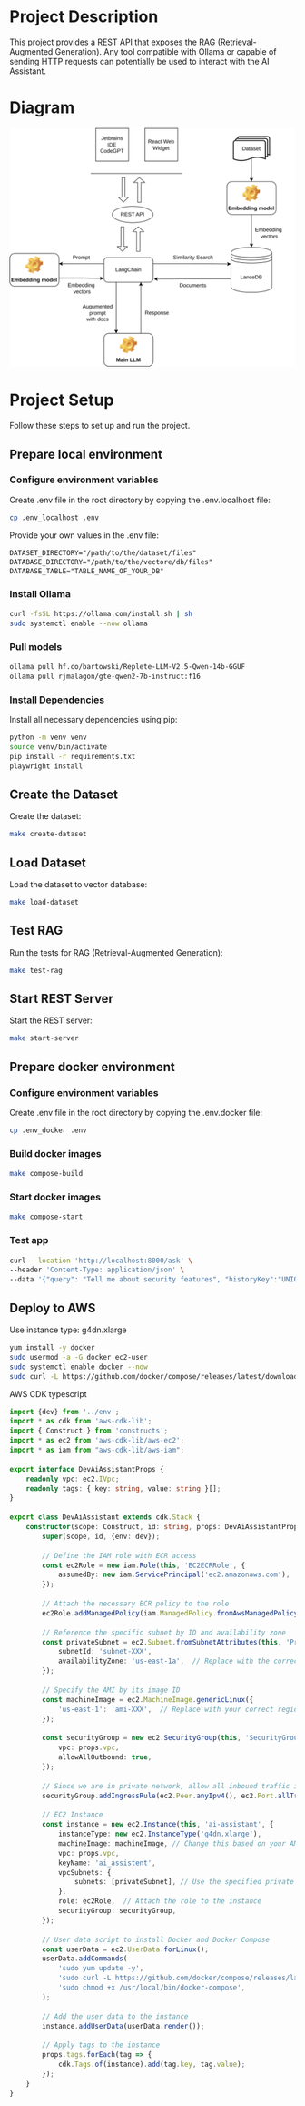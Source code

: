# Project Description
This project provides a REST API that exposes the RAG (Retrieval-Augmented Generation).
Any tool compatible with Ollama or capable of sending HTTP requests can potentially be used to interact with the AI Assistant.

# Diagram
<a href="https://viewer.diagrams.net/?tags=%7B%7D&lightbox=1&highlight=0000ff&edit=_blank&layers=1&nav=1#R%3Cmxfile%3E%3Cdiagram%20name%3D%22Page-1%22%20id%3D%22ADbWfpu-NmmFFpKGbNPW%22%3E7VtZd5s4FP41fowPq6GP3ppp6%2FRk4pzp5KkHg4KVAcQIeUl%2F%2FUggFiFs0wRj90wf2qAr6Qa%2Bu18pA30a7m%2BxE6%2FvkAeCgaZ4%2B4E%2BG2iaZts6%2FcEorxlFVRUjo%2FgYepxWEpbwB%2BBEhVM30AOJsJAgFBAYi0QXRRFwiUBzMEY7cdkzCsTfGjs%2BkAhL1wlk6jfokXVGtU2lpP8BoL8mxffxmdDJF3NCsnY8tKuQ9PlAn2KESPYU7qcgYOjluGT7Ph6YLV4Mg4i02fCyu%2Fv%2B51d78%2Fgyuxt92ZlPi%2FDrDRfP1gk2%2FIMH2iig%2FCYe3LKXJq8cidG%2FG%2Famk2cUkZskldOYLlD1mAp7Us7TJ5%2F9XDiRC2aTnB19r5RjNskRKZhrFJyYPXoOcRKCMH2e7NaQgGXsuGxiR%2FWL0tYkDOhI5S%2FC9UXVC55VPDhEW4AJ2FdIHJ9bgEJA8CtdwmeNXFZcW%2FURH%2B9K0RcCXoti5yrH1c0veJcSoQ9cKD8jIFPCCnhUQ%2FkQYbJGPoqcYF5SJxhtIg8wtgodlWsWCMUcvRdAyCuHz9kQJGIL9pD8zbYPLZMPnzg39jzbVwev%2BSCiH1zdxcZPOUc2KPelo3zjQcklaINdcASdEfcIDvYBObJO406HQXdUETAIHAK3ovF3LtSRZHV3DowoZbG4k8QdOCvqVE%2BagxNAP6LPLgURYEpgag%2BpIxvziRUiBIV0IqE8YOQvwDPhAuCUCV8xMygNhtS1jetMU%2BpfNc6EaVU2RUcw9CkobgCpQAl9ugUO%2Fq5q9p7%2BG8aRfx7TLSyQm65pNZiu1mC69rksV9UkKT%2FMl4%2BUMr7%2FJBt1QAFLWrg9Sc4R2FVsfzawKs64dBWlf2Zuu5iPCCSvD6nSo2jesFqbloOE2hkZs6B6gF2EokN7QeS9cWcC%2FJDpRXUjE3ZlibvBW%2BruhBUij9SR3AMMqWwBXmb6LmwQOWYe5cQGa8ZWYgA%2B0qyCTWcSYpQ7tC0J51B3XVR3rW2kMs6m7k2pxIEon1BsApDpA8s0MM3cqP6xGbRhr3%2FKCLpA0DAFBNUPMoKaKQM4OhuARhcARiza9wOgrQ1bQGgNewVRDq2fAVlhGl4TSv40m3eV305prXN7%2F9gyvz3l1JM4K16e4Z7lbedwGR9Ej9EQH%2B1ew6Mlh0fgUBA05RtYsf%2Bhx5K6K0RSU68MSvu05yjiL3MRERBBE%2BuFgwidzJ4rAJgNAOS01kk2%2Fw33CLL4n8NvWXW%2FU0eWh%2FtsW7UkrnHSFeU4I54G1BmlUiq%2B%2Bx3FnSHLqc%2FiTqsWd%2FnUyeJOE4q7spzrurjLi7aT1d2opXr2U9xpchxfOJE%2FXaclXk3cpTDVi3Q86mWTbpuSL2ssm84WwXXrojZR7XYMrXYmoQ4V1RJsYmiXHZADdpGOigLj3cait7SVK%2BuE6HLomiF3wwq%2BRNIDqtPkJ5seIfS84FBVLWrNORKFWs5l6LJ1WQ3pcb6sc7jz6u%2FXKdLqNYauXrhMM9QuIOyzTFNOA9hvkWaMLpv2vCnr6SnpMbSWjly%2FKj%2Bev3bFKubhCnhpW0xTwuxgsCb0353tNgZs1FI0TWlo9fXa2TYufCYlHEkNbfu4CdNBPc26gFm3rWVyQ7oWu5aLmRk7om1ozCQEo3%2BKQ3JNFF4eEcO9zy4KDJ8DtHPX1IyG4SYg8MbjSd8Bb3CWs96RYFYNvUvb7jMoyplwxYNWepZ5h3HkhAyaaJXEqU90CcJJy3bkL5dJG4Z1MospzkSEVLoDeZE93mHV%2FBx5CzXahvdf0KfxjZwG%2Fg543cj6Rq1fw7BaNiW6iHiNwpZPFX7bZkVetSrXaBBXv7apSKherIdU9FhPNZHEBpKuGv02kJq6rcccX%2F8JSvPbqJcUtSqI2mop6htlqCh2rWFo2GeT9zExXnHDsPm15ULzHqMwlvPR9%2FhRDBL4w1mlrBjMMTsBSj%2FFnAxMdu2D6UTC%2FSgLu2nyO0UBYpLhJ2zPMAjqpDM0GevBUs6MrF6dr35R5%2FsT3Z23G0%2FDvcNj667FduRibrzx07orvT3Vyb2ImFujkjNc4Xfx20GqxZpCC8Q%2BEqhfyfBrF5iMhgq28QpYFyVss36Zkn49gCRGUQL%2Bt0LSalcMTEVOjpsui5zPPV%2F0fFVMmNrmxmnCVOTDPEG2Tl0r7yFBvq7OfLO85b7SEoYwcDAk7C2WtKZ3153a52XOWi19aNXOCpvugCuNZ11vMDc6LP94J7sRVP4NlD7%2FDw%3D%3D%3C%2Fdiagram%3E%3C%2Fmxfile%3E" target="_blank">
  <img src="./diagram.svg" alt="Diagram">
</a>

# Project Setup

Follow these steps to set up and run the project.

## Prepare local environment

### Configure environment variables

Create .env file in the root directory by copying the .env.localhost file:
```bash
cp .env_localhost .env 
```

Provide your own values in the .env file:
```env
DATASET_DIRECTORY="/path/to/the/dataset/files"
DATABASE_DIRECTORY="/path/to/the/vectore/db/files"
DATABASE_TABLE="TABLE_NAME_OF_YOUR_DB"
```

### Install Ollama
```bash
curl -fsSL https://ollama.com/install.sh | sh
sudo systemctl enable --now ollama
```

### Pull models
```bash
ollama pull hf.co/bartowski/Replete-LLM-V2.5-Qwen-14b-GGUF
ollama pull rjmalagon/gte-qwen2-7b-instruct:f16
```

### Install Dependencies
Install all necessary dependencies using pip:
```bash
python -m venv venv
source venv/bin/activate
pip install -r requirements.txt
playwright install
```

## Create the Dataset
Create the dataset:
```bash
make create-dataset
```

## Load Dataset
Load the dataset to vector database:
```bash
make load-dataset
```

## Test RAG
Run the tests for RAG (Retrieval-Augmented Generation):
```bash
make test-rag
```

## Start REST Server
Start the REST server:
```bash
make start-server
```

## Prepare docker environment

### Configure environment variables

Create .env file in the root directory by copying the .env.docker file:
```bash
cp .env_docker .env 
```

### Build docker images
```bash
make compose-build
```

### Start docker images
```bash
make compose-start
```

### Test app
```bash
curl --location 'http://localhost:8000/ask' \
--header 'Content-Type: application/json' \
--data '{"query": "Tell me about security features", "historyKey":"UNIQUE_CONVERSATION_ID_PROVIDED_BY_YOU"}'
```

## Deploy to AWS
Use instance type: g4dn.xlarge

```bash
yum install -y docker
sudo usermod -a -G docker ec2-user
sudo systemctl enable docker --now
sudo curl -L https://github.com/docker/compose/releases/latest/download/docker-compose-$(uname -s)-$(uname -m) -o /usr/local/bin/docker-compose
```

AWS CDK typescript
```typescript
import {dev} from '../env';
import * as cdk from 'aws-cdk-lib';
import { Construct } from 'constructs';
import * as ec2 from 'aws-cdk-lib/aws-ec2';
import * as iam from "aws-cdk-lib/aws-iam";

export interface DevAiAssistantProps {
    readonly vpc: ec2.IVpc;
    readonly tags: { key: string, value: string }[];
}

export class DevAiAssistant extends cdk.Stack {
    constructor(scope: Construct, id: string, props: DevAiAssistantProps) {
        super(scope, id, {env: dev});

        // Define the IAM role with ECR access
        const ec2Role = new iam.Role(this, 'EC2ECRRole', {
            assumedBy: new iam.ServicePrincipal('ec2.amazonaws.com'),
        });

        // Attach the necessary ECR policy to the role
        ec2Role.addManagedPolicy(iam.ManagedPolicy.fromAwsManagedPolicyName('AmazonEC2ContainerRegistryReadOnly'));

        // Reference the specific subnet by ID and availability zone
        const privateSubnet = ec2.Subnet.fromSubnetAttributes(this, 'PrivateSubnet', {
            subnetId: 'subnet-XXX',
            availabilityZone: 'us-east-1a',  // Replace with the correct AZ for your subnet
        });

        // Specify the AMI by its image ID
        const machineImage = ec2.MachineImage.genericLinux({
            'us-east-1': 'ami-XXX',  // Replace with your correct region and AMI ID
        });

        const securityGroup = new ec2.SecurityGroup(this, 'SecurityGroup', {
            vpc: props.vpc,
            allowAllOutbound: true,
        });

        // Since we are in private network, allow all inbound traffic is not a security risk
        securityGroup.addIngressRule(ec2.Peer.anyIpv4(), ec2.Port.allTraffic(), 'Allow all inbound traffic');

        // EC2 Instance
        const instance = new ec2.Instance(this, 'ai-assistant', {
            instanceType: new ec2.InstanceType('g4dn.xlarge'),
            machineImage: machineImage, // Change this based on your AMI requirements
            vpc: props.vpc,
            keyName: 'ai_assistent',
            vpcSubnets: {
                subnets: [privateSubnet], // Use the specified private subnet
            },
            role: ec2Role,  // Attach the role to the instance
            securityGroup: securityGroup,
        });

        // User data script to install Docker and Docker Compose
        const userData = ec2.UserData.forLinux();
        userData.addCommands(
            'sudo yum update -y',
            'sudo curl -L https://github.com/docker/compose/releases/latest/download/docker-compose-$(uname -s)-$(uname -m) -o /usr/local/bin/docker-compose',
            'sudo chmod +x /usr/local/bin/docker-compose',
        );

        // Add the user data to the instance
        instance.addUserData(userData.render());

        // Apply tags to the instance
        props.tags.forEach(tag => {
            cdk.Tags.of(instance).add(tag.key, tag.value);
        });
    }
}
```
